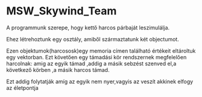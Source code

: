 # MSW_Skywind_Team

A programmunk szerepe, hogy kettő harcos párbaját leszimulálja.

Ehez létrehoztunk egy osztály, amiből származtatunk két objectumot.

Ezen objektumok(harcososk)egy memoria címen található értékeit eltároltuk egy vektorban.
Ezt követően egy támadási kör rendszernek megfelelően harcolnak:
amig az egyik támad ,addig a másik sebzést szenved el,a következő körben ,a másik harcos támad.

Ezt addig folytatják amíg az egyik nem nyer,vagyis az veszít akkinek elfogy az életpontja
